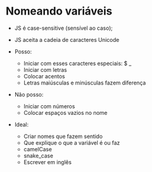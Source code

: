 # Nomeando variáveis

* JS é case-sensitive (sensível ao caso);
* JS aceita a cadeia de caracteres Unicode

* Posso:
  * Iniciar com esses caracteres especiais: $ _
  * Iniciar com letras
  * Colocar acentos
  * Letras maiúsculas e minúsculas fazem diferença

* Não posso:
  * Iniciar com números
  * Colocar espaços vazios no nome

* Ideal:
  * Criar nomes que fazem sentido
  * Que explique o que a variável é ou faz
  * camelCase
  * snake_case
  * Escrever em inglês
